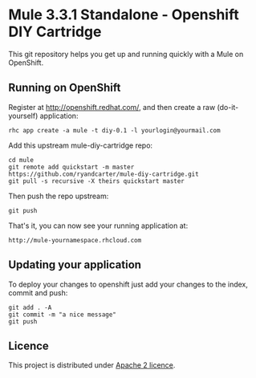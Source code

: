 Mule 3.3.1 Standalone - Openshift DIY Cartridge
============================

This git repository helps you get up and running quickly with a Mule
on OpenShift.


Running on OpenShift
----------------------------

Register at http://openshift.redhat.com/, and then create a raw (do-it-yourself) application:

    rhc app create -a mule -t diy-0.1 -l yourlogin@yourmail.com

Add this upstream mule-diy-cartridge repo:

    cd mule
    git remote add quickstart -m master https://github.com/ryandcarter/mule-diy-cartridge.git
    git pull -s recursive -X theirs quickstart master
    
Then push the repo upstream:  

    git push

That's it, you can now see your running application at:

    http://mule-yournamespace.rhcloud.com

Updating your application
----------------------------

To deploy your changes to openshift just add your changes to the index, commit and push:

    git add . -A
    git commit -m "a nice message"
    git push

Licence
----------------------------
This project is distributed under [Apache 2 licence](http://www.apache.org/licenses/LICENSE-2.0.html). 